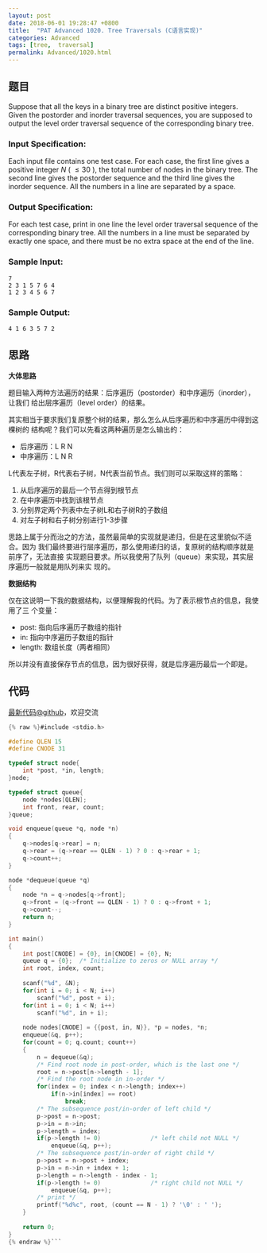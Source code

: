 ```yaml
---
layout: post
date: 2018-06-01 19:28:47 +0800
title:  "PAT Advanced 1020. Tree Traversals (C语言实现)"
categories: Advanced
tags: [tree,  traversal]
permalink: Advanced/1020.html
---
```


## 题目

Suppose that all the keys in a binary tree are distinct positive integers.
Given the postorder and inorder traversal sequences, you are supposed to
output the level order traversal sequence of the corresponding binary tree.

### Input Specification:

Each input file contains one test case. For each case, the first line gives a
positive integer $N$ ( $\le 30$ ), the total number of nodes in the binary
tree. The second line gives the postorder sequence and the third line gives
the inorder sequence. All the numbers in a line are separated by a space.

### Output Specification:

For each test case, print in one line the level order traversal sequence of
the corresponding binary tree. All the numbers in a line must be separated by
exactly one space, and there must be no extra space at the end of the line.

### Sample Input:

    
    
    7
    2 3 1 5 7 6 4
    1 2 3 4 5 6 7
    

### Sample Output:

    
    
    4 1 6 3 5 7 2
    



## 思路


**大体思路**

题目输入两种方法遍历的结果：后序遍历（postorder）和中序遍历（inorder），让我们
给出层序遍历（level order）的结果。

其实相当于要求我们复原整个树的结果，那么怎么从后序遍历和中序遍历中得到这棵树的
结构呢？我们可以先看这两种遍历是怎么输出的：

- 后序遍历：L  R  N
- 中序遍历：L  N  R

L代表左子树，R代表右子树，N代表当前节点。我们则可以采取这样的策略：

1. 从后序遍历的最后一个节点得到根节点
2. 在中序遍历中找到该根节点
3. 分别界定两个列表中左子树L和右子树R的子数组
4. 对左子树和右子树分别进行1-3步骤

思路上属于分而治之的方法，虽然最简单的实现就是递归，但是在这里貌似不适合。因为
我们最终要进行层序遍历，那么使用递归的话，复原树的结构顺序就是前序了，无法直接
实现题目要求。所以我使用了队列（queue）来实现，其实层序遍历一般就是用队列来实
现的。

**数据结构**

仅在这说明一下我的数据结构，以便理解我的代码。为了表示根节点的信息，我使用了三
个变量：

- post: 指向后序遍历子数组的指针
- in: 指向中序遍历子数组的指针
- length: 数组长度（两者相同）

所以并没有直接保存节点的信息，因为很好获得，就是后序遍历最后一个即是。

## 代码

[最新代码@github](https://github.com/OliverLew/PAT/blob/master/PATAdvanced/1020.c)，欢迎交流
```c
{% raw %}#include <stdio.h>

#define QLEN 15
#define CNODE 31

typedef struct node{
    int *post, *in, length;
}node;

typedef struct queue{
    node *nodes[QLEN];
    int front, rear, count;
}queue;

void enqueue(queue *q, node *n)
{
    q->nodes[q->rear] = n;
    q->rear = (q->rear == QLEN - 1) ? 0 : q->rear + 1;
    q->count++;
}

node *dequeue(queue *q)
{
    node *n = q->nodes[q->front];
    q->front = (q->front == QLEN - 1) ? 0 : q->front + 1;
    q->count--;
    return n;
}

int main()
{
    int post[CNODE] = {0}, in[CNODE] = {0}, N;
    queue q = {0};  /* Initialize to zeros or NULL array */
    int root, index, count;
    
    scanf("%d", &N);
    for(int i = 0; i < N; i++)
        scanf("%d", post + i);
    for(int i = 0; i < N; i++)
        scanf("%d", in + i);
    
    node nodes[CNODE] = {{post, in, N}}, *p = nodes, *n;
    enqueue(&q, p++);
    for(count = 0; q.count; count++)
    {
        n = dequeue(&q);
        /* Find root node in post-order, which is the last one */
        root = n->post[n->length - 1];
        /* Find the root node in in-order */
        for(index = 0; index < n->length; index++)
            if(n->in[index] == root)
                break;
        /* The subsequence post/in-order of left child */
        p->post = n->post;
        p->in = n->in;
        p->length = index;
        if(p->length != 0)              /* left child not NULL */
            enqueue(&q, p++);
        /* The subsequence post/in-order of right child */
        p->post = n->post + index;
        p->in = n->in + index + 1;
        p->length = n->length - index - 1;
        if(p->length != 0)              /* right child not NULL */
            enqueue(&q, p++);
        /* print */
        printf("%d%c", root, (count == N - 1) ? '\0' : ' ');
    }
    
    return 0;
}
{% endraw %}```
